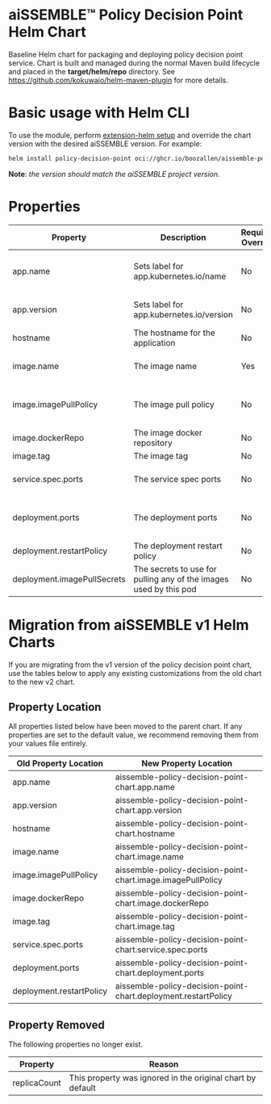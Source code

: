 # aiSSEMBLE&trade; Policy Decision Point Helm Chart
Baseline Helm chart for packaging and deploying policy decision point service. Chart is built and managed during the normal Maven build lifecycle and placed in the **target/helm/repo** directory. See https://github.com/kokuwaio/helm-maven-plugin for more details. 

# Basic usage with Helm CLI
To use the module, perform [extension-helm setup](../README.md#leveraging-extensions-helm) and override the chart version with the desired aiSSEMBLE version. For example:
```bash
helm install policy-decision-point oci://ghcr.io/boozallen/aissemble-policy-decision-point-chart --version <AISSEMBLE-VERSION>
```
**Note**: *the version should match the aiSSEMBLE project version.*

# Properties
| Property                     | Description                                                       | Required Override | Default                                                                           |
|------------------------------|-------------------------------------------------------------------|-------------------|-----------------------------------------------------------------------------------|
| app.name                     | Sets label for app.kubernetes.io/name                             | No                | Chart.Name (aissemble-policy-decision-point-chart)                                |
| app.version                  | Sets label for app.kubernetes.io/version                          | No                | Chart.AppVersion (aiSSEMBLE project version)                                      |
| hostname                     | The hostname for the application                                  | No                | policy-decision-point                                                             |
| image.name                   | The image name                                                    | Yes               | boozallen/aissemble-policy-decision-point                                         |
| image.imagePullPolicy        | The image pull policy                                             | No                | Always (ensure to pull from remote repository i.e. ghcr.io)                       |
| image.dockerRepo             | The image docker repository                                       | No                | ghcr.io/                                                                          |
| image.tag                    | The image tag                                                     | No                | Chart.AppVersion                                                                  |
| service.spec.ports           | The service spec ports                                            | No                | - name: rest-api <br/>&emsp;&emsp;port: 8080 <br/>&emsp;&emsp;targetPort: 8080    |
| deployment.ports             | The deployment ports                                              | No                | - name: http-1 <br/>&emsp;&emsp;containerPort: 8080 <br/>&emsp;&emsp;protocol: TCP |
| deployment.restartPolicy     | The deployment restart policy                                     | No                | Always                                                                            |
| deployment.imagePullSecrets  | The secrets to use for pulling any of the images used by this pod | No                | []                                                                                |

# Migration from aiSSEMBLE v1 Helm Charts
If you are migrating from the v1 version of the policy decision point chart, use the tables below to apply any existing customizations from the old chart to the new v2 chart.

## Property Location
All properties listed below have been moved to the parent chart. If any properties are set to the default value, we recommend removing them from your values file entirely.

| Old Property Location                      | New Property Location                                                   |                                                                                                                                                                       
|--------------------------------------------|-------------------------------------------------------------------------|
| app.name                                   | aissemble-policy-decision-point-chart.app.name                                |                                                                                                                                 
| app.version                                | aissemble-policy-decision-point-chart.app.version                             |                                                                                                                                    
| hostname                                   | aissemble-policy-decision-point-chart.hostname                                |                                                                                                                                                           
| image.name                                 | aissemble-policy-decision-point-chart.image.name                              |                                                                                                                                       
| image.imagePullPolicy                      | aissemble-policy-decision-point-chart.image.imagePullPolicy                   |                                                                                                      
| image.dockerRepo                           | aissemble-policy-decision-point-chart.image.dockerRepo                        |                                                                                                                             
| image.tag                                  | aissemble-policy-decision-point-chart.image.tag                               |                                                                                                                                                             
| service.spec.ports                         | aissemble-policy-decision-point-chart.service.spec.ports                      | 
| deployment.ports                           | aissemble-policy-decision-point-chart.deployment.ports                        | 
| deployment.restartPolicy                   | aissemble-policy-decision-point-chart.deployment.restartPolicy                | 

## Property Removed
The following properties no longer exist.

| Property                                   | Reason                                                          |                                                                                                                                                                       
|--------------------------------------------|-----------------------------------------------------------------|
| replicaCount                               | This property was ignored in the original chart by default      | 


